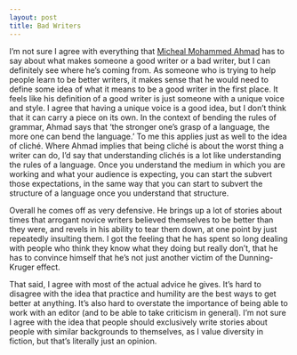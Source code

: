 ```yaml
---
layout: post
title: Bad Writers
---
```

I’m not sure I agree with everything that [Micheal Mohammed Ahmad](https://sydneyreviewofbooks.com/bad-writer/) has to say about what makes someone a good writer or a bad writer, but I can definitely see where he’s coming from. As someone who is trying to help people learn to be better writers, it makes sense that he would need to define some idea of what it means to be a good writer in the first place. It feels like his definition of a good writer is just someone with a unique voice and style. I agree that having a unique voice is a good idea, but I don’t think that it can carry a piece on its own. In the context of bending the rules of grammar, Ahmad says that ‘the stronger one’s grasp of a language, the more one can bend the language.’ To me this applies just as well to the idea of cliché. Where Ahmad implies that being cliché is about the worst thing a writer can do, I’d say that understanding clichés is a lot like understanding the rules of a language. Once you understand the medium in which you are working and what your audience is expecting, you can start the subvert those expectations, in the same way that you can start to subvert the structure of a language once you understand that structure.

Overall he comes off as very defensive. He brings up a lot of stories about times that arrogant novice writers believed themselves to be better than they were, and revels in his ability to tear them down, at one point by just repeatedly insulting them. I got the feeling that he has spent so long dealing with people who think they know what they doing but really don’t, that he has to convince himself that he’s not just another victim of the Dunning-Kruger effect.

That said, I agree with most of the actual advice he gives. It’s hard to disagree with the idea that practice and humility are the best ways to get better at anything. It’s also hard to overstate the importance of being able to work with an editor (and to be able to take criticism in general). I’m not sure I agree with the idea that people should exclusively write stories about people with similar backgrounds to themselves, as I value diversity in fiction, but that’s literally just an opinion.
